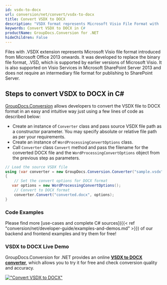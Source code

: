 ```yaml
---
id: vsdx-to-docx
url: conversion/net/convert/vsdx-to-docx
title: Convert VSDX to DOCX
description: "VSDX format represents Microsoft Visio File Format with .vsdx extension. Learn how to convert VSDX to DOCX file programmatically in C# language using GroupDocs.Conversion for .NET library."
keywords: Convert VSDX to DOCX in C#
productName: GroupDocs.Conversion for .NET
hideChildren: False
---
```


Files with .VSDX extension represents Microsoft Visio file format introduced from Microsoft Office 2013 onwards. It was developed to replace the binary file format, .VSD, which is supported by earlier versions of Microsoft Visio. It is also supported on Visio Services in Microsoft SharePoint Server 2013 and does not require an intermediary file format for publishing to SharePoint Server.

## Steps to convert VSDX to DOCX in C#

[GroupDocs.Conversion](https://products.groupdocs.com/conversion/net) allows developers to convert the VSDX file to DOCX format in an easy and intuitive way just using a few lines of code as described below:

* Create an instance of `Converter` class and pass source VSDX file path as a constructor parameter. You may specify absolute or relative file path as per your requirements. 
* Create an instance of `WordProcessingConvertOptions` class.
* Call `Converter` class `Convert` method and pass the filename for the converted DOCX file and the `WordProcessingConvertOptions` object from the previous step as parameters.

```csharp
// Load the source VSDX file
using (var converter = new GroupDocs.Conversion.Converter("sample.vsdx"))
{
    // Set the convert options for DOCX format
   var options = new WordProcessingConvertOptions();
    // Convert to DOCX format
    converter.Convert("converted.docx", options);
}
```

### Code Examples

Please find more [use-cases and complete C# sources]({{< ref "conversion/net/developer-guide/examples-and-demos.md" >}}) of our backend and frontend examples and try them for free!

### VSDX to DOCX Live Demo

GroupDocs.Conversion for .NET provides an online [**VSDX to DOCX converter**](https://products.groupdocs.app/conversion/vsdx-to-docx), which allows you to try it for free and check conversion quality and accuracy.

[!["Convert VSDX to DOCX"](conversion/net/images/convert-to-docx/convert-vsdx-to-docx.png)](https://products.groupdocs.app/conversion/vsdx-to-docx)